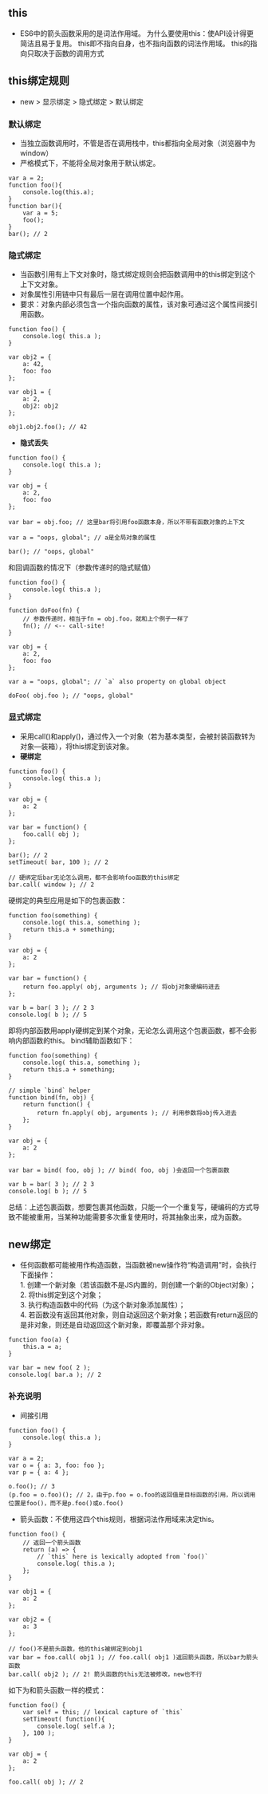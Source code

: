 ## this
- ES6中的箭头函数采用的是词法作用域。
为什么要使用this：使API设计得更简洁且易于复用。
this即不指向自身，也不指向函数的词法作用域。
this的指向只取决于函数的调用方式

## this绑定规则
- new > 显示绑定 > 隐式绑定 > 默认绑定

### 默认绑定
- 当独立函数调用时，不管是否在调用栈中，this都指向全局对象（浏览器中为window）
- 严格模式下，不能将全局对象用于默认绑定。
```
var a = 2;
function foo(){
    console.log(this.a);
}
function bar(){
    var a = 5;
    foo();
}
bar(); // 2
```

### 隐式绑定  
- 当函数引用有上下文对象时，隐式绑定规则会把函数调用中的this绑定到这个上下文对象。
- 对象属性引用链中只有最后一层在调用位置中起作用。
- 要求：对象内部必须包含一个指向函数的属性，该对象可通过这个属性间接引用函数。
```
function foo() {
	console.log( this.a );
}

var obj2 = {
	a: 42,
	foo: foo
};

var obj1 = {
	a: 2,
	obj2: obj2
};

obj1.obj2.foo(); // 42
```  

- **隐式丢失**  

```
function foo() {
	console.log( this.a );
}

var obj = {
	a: 2,
	foo: foo
};

var bar = obj.foo; // 这里bar将引用foo函数本身，所以不带有函数对象的上下文

var a = "oops, global"; // a是全局对象的属性

bar(); // "oops, global"
```

和回调函数的情况下（参数传递时的隐式赋值）

```
function foo() {
	console.log( this.a );
}

function doFoo(fn) {
	// 参数传递时，相当于fn = obj.foo，就和上个例子一样了
	fn(); // <-- call-site!
}

var obj = {
	a: 2,
	foo: foo
};

var a = "oops, global"; // `a` also property on global object

doFoo( obj.foo ); // "oops, global"
```

### 显式绑定
- 采用call()和apply()，通过传入一个对象（若为基本类型，会被封装函数转为对象—装箱），将this绑定到该对象。
- **硬绑定**

```
function foo() {
	console.log( this.a );
}

var obj = {
	a: 2
};

var bar = function() {
	foo.call( obj );
};

bar(); // 2
setTimeout( bar, 100 ); // 2

// 硬绑定后bar无论怎么调用，都不会影响foo函数的this绑定
bar.call( window ); // 2
```

硬绑定的典型应用是如下的包裹函数：

```
function foo(something) {
	console.log( this.a, something );
	return this.a + something;
}

var obj = {
	a: 2
};

var bar = function() {
	return foo.apply( obj, arguments ); // 将obj对象硬编码进去
};

var b = bar( 3 ); // 2 3
console.log( b ); // 5
```

即将内部函数用apply硬绑定到某个对象，无论怎么调用这个包裹函数，都不会影响内部函数的this。
bind辅助函数如下：

```
function foo(something) {
	console.log( this.a, something );
	return this.a + something;
}

// simple `bind` helper
function bind(fn, obj) {
	return function() {
		return fn.apply( obj, arguments ); // 利用参数将obj传入进去
	};
}

var obj = {
	a: 2
};

var bar = bind( foo, obj ); // bind( foo, obj )会返回一个包裹函数

var b = bar( 3 ); // 2 3
console.log( b ); // 5
```
总结：上述包裹函数，想要包裹其他函数，只能一个一个重复写，硬编码的方式导致不能被重用，当某种功能需要多次重复使用时，将其抽象出来，成为函数。

## new绑定
- 任何函数都可能被用作构造函数，当函数被new操作符“构造调用”时，会执行下面操作：  
1\. 创建一个新对象（若该函数不是JS内置的，则创建一个新的Object对象）；  
2\. 将this绑定到这个对象；  
3\. 执行构造函数中的代码（为这个新对象添加属性）；  
4\. 若函数没有返回其他对象，则自动返回这个新对象；若函数有return返回的是非对象，则还是自动返回这个新对象，即覆盖那个非对象。  

```
function foo(a) {
	this.a = a;
}

var bar = new foo( 2 );
console.log( bar.a ); // 2
```

### 补充说明  
- 间接引用  
```
function foo() {
	console.log( this.a );
}

var a = 2;
var o = { a: 3, foo: foo };
var p = { a: 4 };

o.foo(); // 3
(p.foo = o.foo)(); // 2，由于p.foo = o.foo的返回值是目标函数的引用，所以调用位置是foo()，而不是p.foo()或o.foo()
```

- 箭头函数：不使用这四个this规则，根据词法作用域来决定this。  

```
function foo() {
	// 返回一个箭头函数
	return (a) => {
		// `this` here is lexically adopted from `foo()`
		console.log( this.a );
	};
}

var obj1 = {
	a: 2
};

var obj2 = {
	a: 3
};

// foo()不是箭头函数，他的this被绑定到obj1
var bar = foo.call( obj1 ); // foo.call( obj1 )返回箭头函数，所以bar为箭头函数
bar.call( obj2 ); // 2! 箭头函数的this无法被修改，new也不行
```

如下为和箭头函数一样的模式：

```
function foo() {
	var self = this; // lexical capture of `this`
	setTimeout( function(){
		console.log( self.a );
	}, 100 );
}

var obj = {
	a: 2
};

foo.call( obj ); // 2
```